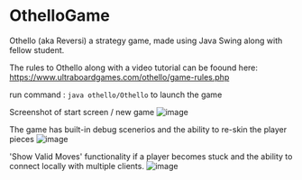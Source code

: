 # OthelloGame
Othello (aka Reversi) a strategy game, made using Java Swing along with fellow student. 

The rules to Othello along with a video tutorial can be foound here: https://www.ultraboardgames.com/othello/game-rules.php

run command : ```java othello/Othello``` to launch the game 

Screenshot of start screen / new game 
![image](https://user-images.githubusercontent.com/45657867/141040435-8c8d2f1a-8f22-4f94-8740-33bddacf9bbc.png)

The game has built-in debug scenerios and the ability to re-skin the player pieces
![image](https://user-images.githubusercontent.com/45657867/141040730-9f23862f-4ef2-443c-88cd-9b069cd6cec9.png)

'Show Valid Moves' functionality if a player becomes stuck and the ability to connect locally with multiple clients.
![image](https://user-images.githubusercontent.com/45657867/141040903-75c86312-c4cf-4e67-8fad-3a452cf0f6dc.png)
